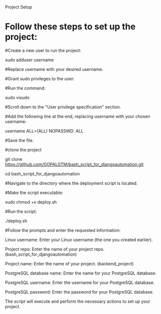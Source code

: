 Project Setup

# Follow these steps to set up the project:

#Create a new user to run the project:

sudo adduser username

#Replace username with your desired username.

#Grant sudo privileges to the user:

#Run the command:

sudo visudo

#Scroll down to the "User privilege specification" section.

#Add the following line at the end, replacing username with your chosen username:

username ALL=(ALL) NOPASSWD: ALL

#Save the file.

#clone the project

git clone https://github.com/GOPALGTM/bash_script_for_djangoautomation.git

cd bash_script_for_djangoautomation

#Navigate to the directory where the deployment script is located.

#Make the script executable:

sudo chmod +x deploy.sh

#Run the script:

./deploy.sh

#Follow the prompts and enter the requested information:

Linux username: Enter your Linux username (the one you created earlier).

Project repo: Enter the name of your project repo. (bash_script_for_djangoautomation)

Project name: Enter the name of your project. (backend_project)

PostgreSQL database name: Enter the name for your PostgreSQL database.

PostgreSQL username: Enter the username for your PostgreSQL database.

PostgreSQL password: Enter the password for your PostgreSQL database.

The script will execute and perform the necessary actions to set up your project.

